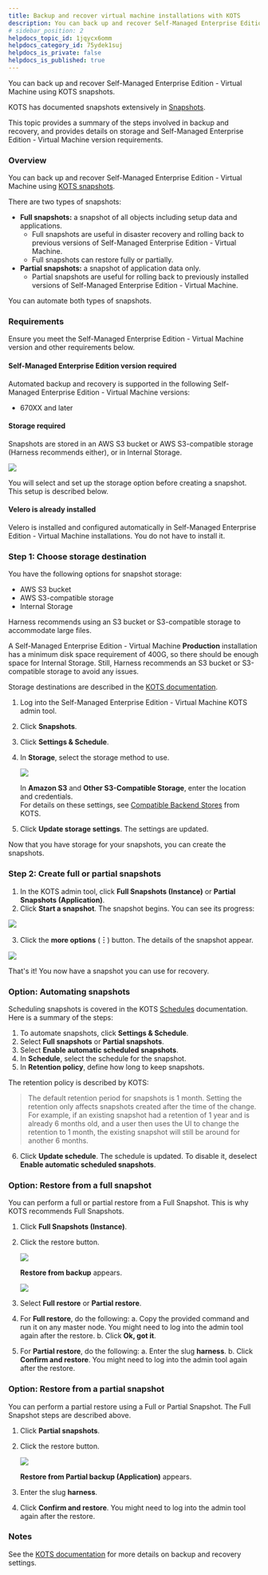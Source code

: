 ```yaml
---
title: Backup and recover virtual machine installations with KOTS
description: You can back up and recover Self-Managed Enterprise Edition - Virtual Machine using KOTS snapshots. KOTS has documented snapshots extensively in Snapshots. This topic provides a summary of the steps…
# sidebar_position: 2
helpdocs_topic_id: 1jqycx6omm
helpdocs_category_id: 75ydek1suj
helpdocs_is_private: false
helpdocs_is_published: true
---
```


You can back up and recover Self-Managed Enterprise Edition - Virtual Machine using KOTS snapshots.

KOTS has documented snapshots extensively in [Snapshots](https://kots.io/kotsadm/snapshots/overview/).

This topic provides a summary of the steps involved in backup and recovery, and provides details on storage and Self-Managed Enterprise Edition - Virtual Machine version requirements.

### Overview

You can back up and recover Self-Managed Enterprise Edition - Virtual Machine using [KOTS snapshots](https://kots.io/kotsadm/snapshots/overview/).

There are two types of snapshots:

* **Full snapshots:** a snapshot of all objects including setup data and applications.
	+ Full snapshots are useful in disaster recovery and rolling back to previous versions of Self-Managed Enterprise Edition - Virtual Machine.
	+ Full snapshots can restore fully or partially.
* **Partial snapshots:** a snapshot of application data only.
	+ Partial snapshots are useful for rolling back to previously installed versions of Self-Managed Enterprise Edition - Virtual Machine.

You can automate both types of snapshots.

### Requirements

Ensure you meet the Self-Managed Enterprise Edition - Virtual Machine version and other requirements below.

#### Self-Managed Enterprise Edition version required

Automated backup and recovery is supported in the following Self-Managed Enterprise Edition - Virtual Machine versions:

* 670XX and later

#### Storage required

Snapshots are stored in an AWS S3 bucket or AWS S3-compatible storage (Harness recommends either), or in Internal Storage.

![](./static/virtual-machine-on-prem-backup-and-recovery-00.png)

You will select and set up the storage option before creating a snapshot. This setup is described below.

#### Velero is already installed

Velero is installed and configured automatically in Self-Managed Enterprise Edition - Virtual Machine installations. You do not have to install it.

### Step 1: Choose storage destination

You have the following options for snapshot storage:

* AWS S3 bucket
* AWS S3-compatible storage
* Internal Storage

Harness recommends using an S3 bucket or S3-compatible storage to accommodate large files.

A Self-Managed Enterprise Edition - Virtual Machine **Production** installation has a minimum disk space requirement of 400G, so there should be enough space for Internal Storage. Still, Harness recommends an S3 bucket or S3-compatible storage to avoid any issues.

Storage destinations are described in the [KOTS documentation](https://kots.io/kotsadm/snapshots/storage-destinations/).

1. Log into the Self-Managed Enterprise Edition - Virtual Machine KOTS admin tool.
2. Click **Snapshots**.
3. Click **Settings & Schedule**.
4. In **Storage**, select the storage method to use.

   ![](./static/virtual-machine-on-prem-backup-and-recovery-01.png)
   
   In **Amazon S3** and **Other S3-Compatible Storage**, enter the location and credentials.  
   For details on these settings, see [Compatible Backend Stores](https://kots.io/kotsadm/snapshots/storage-destinations/) from KOTS.
5. Click **Update storage settings**. The settings are updated.

Now that you have storage for your snapshots, you can create the snapshots.

### Step 2: Create full or partial snapshots

1. In the KOTS admin tool, click **Full Snapshots (Instance)** or **Partial Snapshots (Application)**.
2. Click **Start a snapshot**. The snapshot begins. You can see its progress:
 
  ![](./static/virtual-machine-on-prem-backup-and-recovery-02.png)
  
3. Click the **more options** (**︙**) button. The details of the snapshot appear.

![](./static/virtual-machine-on-prem-backup-and-recovery-03.png)

That's it! You now have a snapshot you can use for recovery.

### Option: Automating snapshots

Scheduling snapshots is covered in the KOTS [Schedules](https://kots.io/kotsadm/snapshots/schedule/) documentation. Here is a summary of the steps:

1. To automate snapshots, click **Settings & Schedule**.
2. Select **Full snapshots** or **Partial snapshots**.
3. Select **Enable automatic scheduled snapshots**.
4. In **Schedule**, select the schedule for the snapshot.
5. In **Retention policy**, define how long to keep snapshots.

The retention policy is described by KOTS:


> The default retention period for snapshots is 1 month. Setting the retention only affects snapshots created after the time of the change. For example, if an existing snapshot had a retention of 1 year and is already 6 months old, and a user then uses the UI to change the retention to 1 month, the existing snapshot will still be around for another 6 months.

6. Click **Update schedule**. The schedule is updated. To disable it, deselect **Enable automatic scheduled snapshots**.

### Option: Restore from a full snapshot

You can perform a full or partial restore from a Full Snapshot. This is why KOTS recommends Full Snapshots.

1. Click **Full Snapshots (Instance)**.
2. Click the restore button.

   ![](./static/virtual-machine-on-prem-backup-and-recovery-04.png)
   
   **Restore from backup** appears.
   
   ![](./static/virtual-machine-on-prem-backup-and-recovery-05.png)
   
3. Select **Full restore** or **Partial restore**.
4. For **Full restore**, do the following:
	a. Copy the provided command and run it on any master node. You might need to log into the admin tool again after the restore.
	b. Click **Ok, got it**.
5. For **Partial restore**, do the following:
	a. Enter the slug **harness**.
	b. Click **Confirm and restore**. You might need to log into the admin tool again after the restore.

### Option: Restore from a partial snapshot

You can perform a partial restore using a Full or Partial Snapshot. The Full Snapshot steps are described above.

1. Click **Partial snapshots**.
2. Click the restore button.

   ![](./static/virtual-machine-on-prem-backup-and-recovery-06.png)
   
   **Restore from Partial backup (Application)** appears.
3. Enter the slug **harness**.
4. Click **Confirm and restore**. You might need to log into the admin tool again after the restore.

### Notes

See the [KOTS documentation](https://kots.io/kotsadm/snapshots/overview/) for more details on backup and recovery settings.


